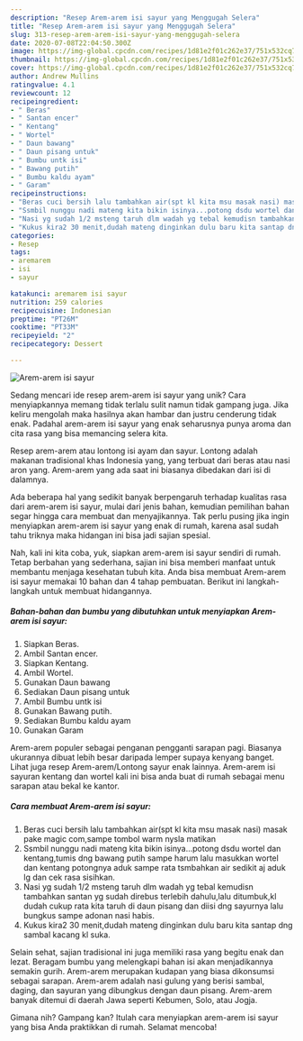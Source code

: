 ```yaml
---
description: "Resep Arem-arem isi sayur yang Menggugah Selera"
title: "Resep Arem-arem isi sayur yang Menggugah Selera"
slug: 313-resep-arem-arem-isi-sayur-yang-menggugah-selera
date: 2020-07-08T22:04:50.300Z
image: https://img-global.cpcdn.com/recipes/1d81e2f01c262e37/751x532cq70/arem-arem-isi-sayur-foto-resep-utama.jpg
thumbnail: https://img-global.cpcdn.com/recipes/1d81e2f01c262e37/751x532cq70/arem-arem-isi-sayur-foto-resep-utama.jpg
cover: https://img-global.cpcdn.com/recipes/1d81e2f01c262e37/751x532cq70/arem-arem-isi-sayur-foto-resep-utama.jpg
author: Andrew Mullins
ratingvalue: 4.1
reviewcount: 12
recipeingredient:
- " Beras"
- " Santan encer"
- " Kentang"
- " Wortel"
- " Daun bawang"
- " Daun pisang untuk"
- " Bumbu untk isi"
- " Bawang putih"
- " Bumbu kaldu ayam"
- " Garam"
recipeinstructions:
- "Beras cuci bersih lalu tambahkan air(spt kl kita msu masak nasi) masak pake magic com,sampe tombol warm nysla matikan"
- "Ssmbil nunggu nadi mateng kita bikin isinya...potong dsdu wortel dan kentang,tumis dng bawang putih sampe harum lalu masukkan wortel dan kentang potongnya aduk sampe rata tsmbahkan air sedikit aj aduk lg dan cek rasa sisihkan."
- "Nasi yg sudah 1/2 msteng taruh dlm wadah yg tebal kemudisn tambahkan santan yg sudah direbus terlebih dahulu,lalu ditumbuk,kl dudah cukup rata kita taruh di daun pisang dan diisi dng sayurnya lalu bungkus sampe adonan nasi habis."
- "Kukus kira2 30 menit,dudah mateng dinginkan dulu baru kita santap dng sambal kacang kl suka."
categories:
- Resep
tags:
- aremarem
- isi
- sayur

katakunci: aremarem isi sayur 
nutrition: 259 calories
recipecuisine: Indonesian
preptime: "PT26M"
cooktime: "PT33M"
recipeyield: "2"
recipecategory: Dessert

---
```



![Arem-arem isi sayur](https://img-global.cpcdn.com/recipes/1d81e2f01c262e37/751x532cq70/arem-arem-isi-sayur-foto-resep-utama.jpg)

Sedang mencari ide resep arem-arem isi sayur yang unik? Cara menyiapkannya memang tidak terlalu sulit namun tidak gampang juga. Jika keliru mengolah maka hasilnya akan hambar dan justru cenderung tidak enak. Padahal arem-arem isi sayur yang enak seharusnya punya aroma dan cita rasa yang bisa memancing selera kita.

Resep arem-arem atau lontong isi ayam dan sayur. Lontong adalah makanan tradisional khas Indonesia yang, yang terbuat dari beras atau nasi aron yang. Arem-arem yang ada saat ini biasanya dibedakan dari isi di dalamnya.

Ada beberapa hal yang sedikit banyak berpengaruh terhadap kualitas rasa dari arem-arem isi sayur, mulai dari jenis bahan, kemudian pemilihan bahan segar hingga cara membuat dan menyajikannya. Tak perlu pusing jika ingin menyiapkan arem-arem isi sayur yang enak di rumah, karena asal sudah tahu triknya maka hidangan ini bisa jadi sajian spesial.


Nah, kali ini kita coba, yuk, siapkan arem-arem isi sayur sendiri di rumah. Tetap berbahan yang sederhana, sajian ini bisa memberi manfaat untuk membantu menjaga kesehatan tubuh kita. Anda bisa membuat Arem-arem isi sayur memakai 10 bahan dan 4 tahap pembuatan. Berikut ini langkah-langkah untuk membuat hidangannya.

<!--inarticleads1-->

##### Bahan-bahan dan bumbu yang dibutuhkan untuk menyiapkan Arem-arem isi sayur:

1. Siapkan  Beras.
1. Ambil  Santan encer.
1. Siapkan  Kentang.
1. Ambil  Wortel.
1. Gunakan  Daun bawang
1. Sediakan  Daun pisang untuk
1. Ambil  Bumbu untk isi
1. Gunakan  Bawang putih.
1. Sediakan  Bumbu kaldu ayam
1. Gunakan  Garam


Arem-arem populer sebagai penganan pengganti sarapan pagi. Biasanya ukurannya dibuat lebih besar daripada lemper supaya kenyang banget. Lihat juga resep Arem-arem/Lontong sayur enak lainnya. Arem-arem isi sayuran kentang dan wortel kali ini bisa anda buat di rumah sebagai menu sarapan atau bekal ke kantor. 

<!--inarticleads2-->

##### Cara membuat Arem-arem isi sayur:

1. Beras cuci bersih lalu tambahkan air(spt kl kita msu masak nasi) masak pake magic com,sampe tombol warm nysla matikan
1. Ssmbil nunggu nadi mateng kita bikin isinya...potong dsdu wortel dan kentang,tumis dng bawang putih sampe harum lalu masukkan wortel dan kentang potongnya aduk sampe rata tsmbahkan air sedikit aj aduk lg dan cek rasa sisihkan.
1. Nasi yg sudah 1/2 msteng taruh dlm wadah yg tebal kemudisn tambahkan santan yg sudah direbus terlebih dahulu,lalu ditumbuk,kl dudah cukup rata kita taruh di daun pisang dan diisi dng sayurnya lalu bungkus sampe adonan nasi habis.
1. Kukus kira2 30 menit,dudah mateng dinginkan dulu baru kita santap dng sambal kacang kl suka.


Selain sehat, sajian tradisional ini juga memiliki rasa yang begitu enak dan lezat. Beragam bumbu yang melengkapi bahan isi akan menjadikannya semakin gurih. Arem-arem merupakan kudapan yang biasa dikonsumsi sebagai sarapan. Arem-arem adalah nasi gulung yang berisi sambal, daging, dan sayuran yang dibungkus dengan daun pisang. Arem-arem banyak ditemui di daerah Jawa seperti Kebumen, Solo, atau Jogja. 

Gimana nih? Gampang kan? Itulah cara menyiapkan arem-arem isi sayur yang bisa Anda praktikkan di rumah. Selamat mencoba!
